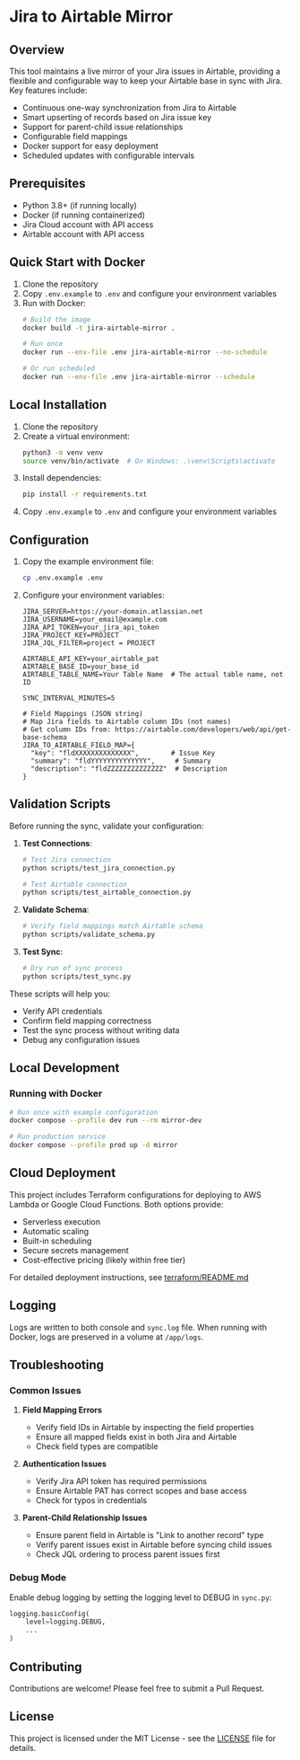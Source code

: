 # Jira to Airtable Mirror

## Overview
This tool maintains a live mirror of your Jira issues in Airtable, providing a flexible and configurable way to keep your Airtable base in sync with Jira. Key features include:
- Continuous one-way synchronization from Jira to Airtable
- Smart upserting of records based on Jira issue key
- Support for parent-child issue relationships
- Configurable field mappings
- Docker support for easy deployment
- Scheduled updates with configurable intervals

## Prerequisites
- Python 3.8+ (if running locally)
- Docker (if running containerized)
- Jira Cloud account with API access
- Airtable account with API access

## Quick Start with Docker
1. Clone the repository
2. Copy `.env.example` to `.env` and configure your environment variables
3. Run with Docker:
   ```bash
   # Build the image
   docker build -t jira-airtable-mirror .
   
   # Run once
   docker run --env-file .env jira-airtable-mirror --no-schedule
   
   # Or run scheduled
   docker run --env-file .env jira-airtable-mirror --schedule
   ```

## Local Installation
1. Clone the repository
2. Create a virtual environment:
   ```bash
   python3 -m venv venv
   source venv/bin/activate  # On Windows: .\venv\Scripts\activate
   ```
3. Install dependencies:
   ```bash
   pip install -r requirements.txt
   ```
4. Copy `.env.example` to `.env` and configure your environment variables

## Configuration

1. Copy the example environment file:
   ```bash
   cp .env.example .env
   ```

2. Configure your environment variables:
   ```env
   JIRA_SERVER=https://your-domain.atlassian.net
   JIRA_USERNAME=your_email@example.com
   JIRA_API_TOKEN=your_jira_api_token
   JIRA_PROJECT_KEY=PROJECT
   JIRA_JQL_FILTER=project = PROJECT

   AIRTABLE_API_KEY=your_airtable_pat
   AIRTABLE_BASE_ID=your_base_id
   AIRTABLE_TABLE_NAME=Your Table Name  # The actual table name, not ID

   SYNC_INTERVAL_MINUTES=5

   # Field Mappings (JSON string)
   # Map Jira fields to Airtable column IDs (not names)
   # Get column IDs from: https://airtable.com/developers/web/api/get-base-schema
   JIRA_TO_AIRTABLE_FIELD_MAP={
     "key": "fldXXXXXXXXXXXXXX",        # Issue Key
     "summary": "fldYYYYYYYYYYYYYY",     # Summary
     "description": "fldZZZZZZZZZZZZZZ"  # Description
   }
   ```

## Validation Scripts

Before running the sync, validate your configuration:

1. **Test Connections**:
   ```bash
   # Test Jira connection
   python scripts/test_jira_connection.py

   # Test Airtable connection
   python scripts/test_airtable_connection.py
   ```

2. **Validate Schema**:
   ```bash
   # Verify field mappings match Airtable schema
   python scripts/validate_schema.py
   ```

3. **Test Sync**:
   ```bash
   # Dry run of sync process
   python scripts/test_sync.py
   ```

These scripts will help you:
- Verify API credentials
- Confirm field mapping correctness
- Test the sync process without writing data
- Debug any configuration issues

## Local Development

### Running with Docker

```bash
# Run once with example configuration
docker compose --profile dev run --rm mirror-dev

# Run production service
docker compose --profile prod up -d mirror
```

## Cloud Deployment

This project includes Terraform configurations for deploying to AWS Lambda or Google Cloud Functions. Both options provide:
- Serverless execution
- Automatic scaling
- Built-in scheduling
- Secure secrets management
- Cost-effective pricing (likely within free tier)

For detailed deployment instructions, see [terraform/README.md](terraform/README.md)

## Logging
Logs are written to both console and `sync.log` file. When running with Docker, logs are preserved in a volume at `/app/logs`.

## Troubleshooting

### Common Issues

1. **Field Mapping Errors**
   - Verify field IDs in Airtable by inspecting the field properties
   - Ensure all mapped fields exist in both Jira and Airtable
   - Check field types are compatible

2. **Authentication Issues**
   - Verify Jira API token has required permissions
   - Ensure Airtable PAT has correct scopes and base access
   - Check for typos in credentials

3. **Parent-Child Relationship Issues**
   - Ensure parent field in Airtable is "Link to another record" type
   - Verify parent issues exist in Airtable before syncing child issues
   - Check JQL ordering to process parent issues first

### Debug Mode
Enable debug logging by setting the logging level to DEBUG in `sync.py`:

```python
logging.basicConfig(
    level=logging.DEBUG,
    ...
)
```

## Contributing
Contributions are welcome! Please feel free to submit a Pull Request.

## License
This project is licensed under the MIT License - see the [LICENSE](LICENSE) file for details.

